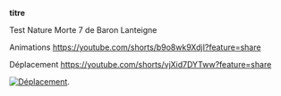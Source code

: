 **titre**

Test Nature Morte 7 de Baron Lanteigne


Animations
https://youtube.com/shorts/b9o8wk9XdjI?feature=share

Déplacement
https://youtube.com/shorts/vjXid7DYTww?feature=share


[![Déplacement](![image](https://user-images.githubusercontent.com/112190488/218235937-84ab20ca-2fa1-416f-9253-64026b40d200.png)
)](https://youtube.com/shorts/vjXid7DYTww?feature=share).
